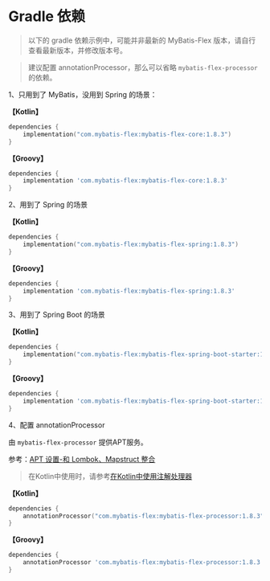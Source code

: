 # Gradle 依赖

> 以下的 gradle 依赖示例中，可能并非最新的 MyBatis-Flex 版本，请自行查看最新版本，并修改版本号。

> 建议配置 annotationProcessor，那么可以省略 `mybatis-flex-processor` 的依赖。

1、只用到了 MyBatis，没用到 Spring 的场景：

**【Kotlin】**

```kotlin
dependencies {
    implementation("com.mybatis-flex:mybatis-flex-core:1.8.3")
}
```

**【Groovy】**

```groovy
dependencies {
    implementation 'com.mybatis-flex:mybatis-flex-core:1.8.3'
}
```

2、用到了 Spring 的场景

**【Kotlin】**

```kotlin
dependencies {
    implementation("com.mybatis-flex:mybatis-flex-spring:1.8.3")
}
```

**【Groovy】**

```groovy
dependencies {
    implementation 'com.mybatis-flex:mybatis-flex-spring:1.8.3'
}
```

3、用到了 Spring Boot 的场景

**【Kotlin】**

```kotlin
dependencies {
    implementation("com.mybatis-flex:mybatis-flex-spring-boot-starter:1.8.3")
}
```

**【Groovy】**

```groovy
dependencies {
    implementation 'com.mybatis-flex:mybatis-flex-spring-boot-starter:1.8.3'
}
```

4、配置 annotationProcessor

由 `mybatis-flex-processor` 提供APT服务。

参考：[APT 设置-和 Lombok、Mapstruct 整合](../others/apt.md)

> 在Kotlin中使用时，请参考[在Kotlin中使用注解处理器](../others/kapt.md)

**【Kotlin】**

```kotlin
dependencies {
    annotationProcessor("com.mybatis-flex:mybatis-flex-processor:1.8.3")
}
```

**【Groovy】**

```groovy
dependencies {
    annotationProcessor 'com.mybatis-flex:mybatis-flex-processor:1.8.3'
}
```
